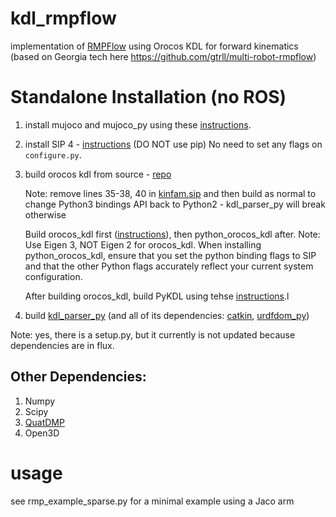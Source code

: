 # kdl_rmpflow
implementation of [RMPFlow](https://arxiv.org/abs/1811.07049) using Orocos KDL for forward kinematics (based on Georgia tech here https://github.com/gtrll/multi-robot-rmpflow)

# Standalone Installation (no ROS)
1. install mujoco and mujoco_py using these [instructions](https://github.com/openai/mujoco-py). 
2. install SIP 4 - [instructions](https://docs.huihoo.com/pyqt/sip4/installation.html) (DO NOT use pip) No need to set any flags on <code>configure.py</code>.
3. build orocos kdl from source - [repo](https://github.com/orocos/orocos_kinematics_dynamics/commits/master)

    Note: remove lines 35-38, 40 in [kinfam.sip](https://github.com/orocos/orocos_kinematics_dynamics/blob/master/python_orocos_kdl/PyKDL/sip/kinfam.sip) and then build as normal to change
    Python3 bindings API back to Python2 - kdl_parser_py will break otherwise
    
    Build orocos_kdl first ([instructions](https://www.orocos.org/kdl/installation-manual)), then python_orocos_kdl after.
    Note: Use Eigen 3, NOT Eigen 2 for orocos_kdl. When installing python_orocos_kdl, ensure that you set the python binding flags to SIP and that the other
    Python flags accurately reflect your current system configuration. 
    
    After building orocos_kdl, build PyKDL using tehse [instructions](https://github.com/orocos/orocos_kinematics_dynamics/issues/115).l
4. build [kdl_parser_py](https://github.com/ros/kdl_parser) (and all of its dependencies: [catkin](http://wiki.ros.org/catkin?distro=noetic), [urdfdom_py](http://wiki.ros.org/urdfdom_py))

Note: yes, there is a setup.py, but it currently is not updated because dependencies are in flux.

## Other Dependencies:
1) Numpy
2) Scipy
3) [QuatDMP](https://github.com/sageshoyu/QuatDMP)
4) Open3D


# usage
see rmp_example_sparse.py for a minimal example using a Jaco arm
